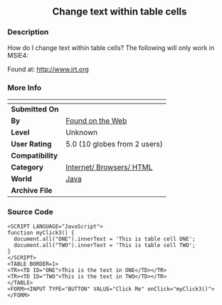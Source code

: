 ﻿<div align="center">

## Change text within table cells


</div>

### Description

How do I change text within table cells? The following will only work in MSIE4:

Found at: http://www.irt.org
 
### More Info
 


<span>             |<span>
---                |---
**Submitted On**   |
**By**             |[Found on the Web](https://github.com/Planet-Source-Code/PSCIndex/blob/master/ByAuthor/found-on-the-web.md)
**Level**          |Unknown
**User Rating**    |5.0 (10 globes from 2 users)
**Compatibility**  |
**Category**       |[Internet/ Browsers/ HTML](https://github.com/Planet-Source-Code/PSCIndex/blob/master/ByCategory/internet-browsers-html__2-68.md)
**World**          |[Java](https://github.com/Planet-Source-Code/PSCIndex/blob/master/ByWorld/java.md)
**Archive File**   |[](https://github.com/Planet-Source-Code/found-on-the-web-change-text-within-table-cells__2-212/archive/master.zip)





### Source Code

```
<SCRIPT LANGUAGE="JavaScript">
function myClick3() {
  document.all("ONE").innerText = 'This is table cell ONE';
  document.all("TWO").innerText = 'This is table cell TWO';
}
</SCRIPT>
<TABLE BORDER=1>
<TR><TD ID="ONE">This is the text in ONE</TD></TR>
<TR><TD ID="TWO">This is the text in TWO</TD></TR>
</TABLE>
<FORM><INPUT TYPE="BUTTON" VALUE="Click Me" onClick="myClick3()"></FORM>
```

